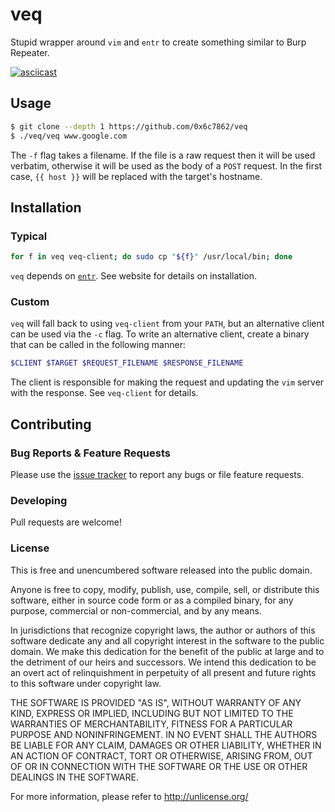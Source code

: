 # veq

Stupid wrapper around `vim` and `entr` to create something similar to Burp
Repeater.

[![asciicast](https://asciinema.org/a/d22yh6b6nnef6fxj5l8af61af.png)](https://asciinema.org/a/d22yh6b6nnef6fxj5l8af61af)

## Usage

```bash
$ git clone --depth 1 https://github.com/0x6c7862/veq
$ ./veq/veq www.google.com
```

The `-f` flag takes a filename. If the file is a raw request then it will be
used verbatim, otherwise it will be used as the body of a `POST` request. In
the first case, `{{ host }}` will be replaced with the target's hostname.

## Installation

### Typical

```bash
for f in veq veq-client; do sudo cp "${f}" /usr/local/bin; done
```

`veq` depends on [`entr`](http://entrproject.org/). See website for details on
installation.

### Custom

`veq` will fall back to using `veq-client` from your `PATH`, but an alternative
client can be used via the `-c` flag. To write an alternative client, create a
binary that can be called in the following manner:

```bash
$CLIENT $TARGET $REQUEST_FILENAME $RESPONSE_FILENAME
```

The client is responsible for making the request and updating the `vim` server
with the response. See `veq-client` for details.

## Contributing

### Bug Reports & Feature Requests

Please use the [issue tracker](https://github.com/0x6c7862/veq/issues) to report any bugs or file feature requests.

### Developing

Pull requests are welcome!

### License

This is free and unencumbered software released into the public domain.

Anyone is free to copy, modify, publish, use, compile, sell, or
distribute this software, either in source code form or as a compiled
binary, for any purpose, commercial or non-commercial, and by any
means.

In jurisdictions that recognize copyright laws, the author or authors
of this software dedicate any and all copyright interest in the
software to the public domain. We make this dedication for the benefit
of the public at large and to the detriment of our heirs and
successors. We intend this dedication to be an overt act of
relinquishment in perpetuity of all present and future rights to this
software under copyright law.

THE SOFTWARE IS PROVIDED "AS IS", WITHOUT WARRANTY OF ANY KIND,
EXPRESS OR IMPLIED, INCLUDING BUT NOT LIMITED TO THE WARRANTIES OF
MERCHANTABILITY, FITNESS FOR A PARTICULAR PURPOSE AND NONINFRINGEMENT.
IN NO EVENT SHALL THE AUTHORS BE LIABLE FOR ANY CLAIM, DAMAGES OR
OTHER LIABILITY, WHETHER IN AN ACTION OF CONTRACT, TORT OR OTHERWISE,
ARISING FROM, OUT OF OR IN CONNECTION WITH THE SOFTWARE OR THE USE OR
OTHER DEALINGS IN THE SOFTWARE.

For more information, please refer to <http://unlicense.org/>
